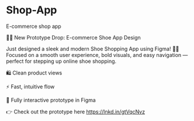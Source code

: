 # Shop-App

E-commerce shop app

👟📱 New Prototype Drop: E-commerce Shoe App Design

 Just designed a sleek and modern Shoe Shopping App using Figma! 🎨💡
 Focused on a smooth user experience, bold visuals, and easy navigation — perfect for stepping up online shoe shopping.

🛍️ Clean product views

⚡ Fast, intuitive flow

🧩 Fully interactive prototype in Figma

👉 Check out the prototype here
https://lnkd.in/gtVqcNvz
